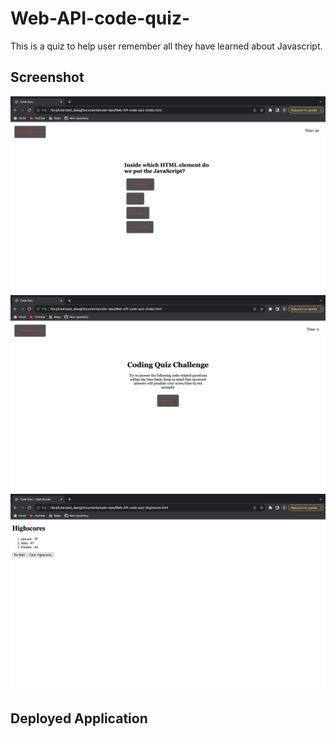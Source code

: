 # Web-API-code-quiz-
This is a quiz to help user remember all they have learned about Javascript.

## Screenshot 
![Alt text](<images/Screenshot 2023-11-11 at 12.29.17 PM.png>)
![Alt text](<images/Screenshot 2023-11-11 at 12.28.25 PM.png>)
![Alt text](<images/Screenshot 2023-11-11 at 12.28.02 PM.png>)

## Deployed Application 

